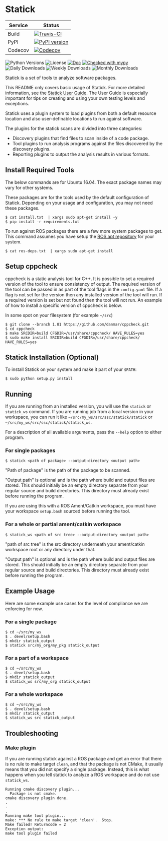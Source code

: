 # Statick

| Service | Status |
| ------- | ------ |
| Build   | [![Travis-CI](https://api.travis-ci.org/sscpac/statick.svg?branch=master)](https://travis-ci.org/sscpac/statick/branches) |
| PyPI    | [![PyPI version](https://badge.fury.io/py/statick.svg)](https://badge.fury.io/py/statick) |
| Codecov | [![Codecov](https://codecov.io/gh/sscpac/statick/branch/master/graphs/badge.svg)](https://codecov.io/gh/sscpac/statick/) |

![Python Versions](https://img.shields.io/pypi/pyversions/statick.svg)
![License](https://img.shields.io/pypi/l/statick.svg)
[![Doc](https://readthedocs.org/projects/statick/badge/?version=latest)](https://statick.readthedocs.io/en/latest/?badge=latest)
[![Checked with mypy](http://www.mypy-lang.org/static/mypy_badge.svg)](http://mypy-lang.org/)
![Daily Downloads](https://img.shields.io/pypi/dd/statick.svg)
![Weekly Downloads](https://img.shields.io/pypi/dw/statick.svg)
![Monthly Downloads](https://img.shields.io/pypi/dm/statick.svg)

Statick is a set of tools to analyze software packages.

This README only covers basic usage of Statick.
For more detailed information, see the [Statick User Guide](GUIDE.md).
The User Guide is especially important for tips on creating and using your own testing levels and exceptions.

Statick uses a plugin system to load plugins from both a default resource location and also
user-definable locations to run against software.

The plugins for the statick scans are divided into three categories:

* Discovery plugins that find files to scan inside of a code package.
* Tool plugins to run analysis programs against the files discovered by the discovery plugins.
* Reporting plugins to output the analysis results in various formats.

## Install Required Tools

The below commands are for Ubuntu 16.04.
The exact package names may vary for other systems.

These packages are for the tools used by the default configuration of Statick.
Depending on your usage and configuration, you may not need these packages.

    $ cat install.txt  | xargs sudo apt-get install -y
    $ pip install -r requirements.txt

To run against ROS packages there are a few more system packages to get.
This command assumes you have setup the [ROS apt repository](http://wiki.ros.org/ROS/Installation) for your system.

    $ cat ros-deps.txt  | xargs sudo apt-get install

## Setup cppcheck

cppcheck is a static analysis tool for C++.
It is possible to set a required version of the tool to ensure consistency of output.
The required version of the tool can be passed in as part of the tool flags in the `config.yaml` file.
If a flag is not set for the version then any installed version of the tool will run.
If a required version is set but not found then the tool will not run.
An example of how to install a specific version of cppcheck is below.

In some spot on your filesystem (for example `~/src`)

    $ git clone --branch 1.81 https://github.com/danmar/cppcheck.git
    $ cd cppcheck
    $ make SRCDIR=build CFGDIR=/usr/share/cppcheck/ HAVE_RULES=yes
    $ sudo make install SRCDIR=build CFGDIR=/usr/share/cppcheck/ HAVE_RULES=yes

## Statick Installation (Optional)

To install Statick on your system and make it part of your `$PATH`:

    $ sudo python setup.py install

## Running

If you are running from an installed version, you will use the `statick` or `statick_ws` command.
If you are running job from a local version in your workspace, you can run it like
`~/src/my_ws/src/ssc/statick/statick` or `~/src/my_ws/src/ssc/statick/statick_ws`.

For a description of all available arguments, pass the `--help` option to either program.

### For single packages

    $ statick <path of package> --output-directory <output path>

"Path of package" is the path of the package to be scanned.

"Output path" is optional and is the path where build and output files are stored.
This should initially be an empty directory separate from your regular source and build directories.
This directory must already exist before running the program.

If you are using this with a ROS Ament/Catkin workspace, you must have your workspace `setup.bash` sourced before
running the tool.

### For a whole or partial ament/catkin workspace

    $ statick_ws <path of src tree> --output-directory <output path>

"path of src tree" is the src directory underneath your ament/catkin workspace root or any directory under that.

"Output path" is optional and is the path where build and output files are stored.
This should initially be an empty directory separate from your regular source and build directories.
This directory must already exist before running the program.

## Example Usage

Here are some example use cases for the level of compliance we are enforcing for now.

### For a single package

    $ cd ~/src/my_ws
    $ . devel/setup.bash
    $ mkdir statick_output
    $ statick src/my_org/my_pkg statick_output

### For a part of a workspace

    $ cd ~/src/my_ws
    $ . devel/setup.bash
    $ mkdir statick_output
    $ statick_ws src/my_org statick_output

### For a whole workspace

    $ cd ~/src/my_ws
    $ . devel/setup.bash
    $ mkdir statick_output
    $ statick_ws src statick_output

## Troubleshooting

### Make plugin

If you are running statick against a ROS package and get an error that there is no rule to make target `clean`,
and that the package is not CMake, it usually means that you did not specify a single package.
Instead, this is what happens when you tell statick to analyze a ROS workspace and do not use `statick_ws`.

    Running cmake discovery plugin...
      Package is not cmake.
    cmake discovery plugin done.
    .
    .
    .
    Running make tool plugin...
    make: *** No rule to make target 'clean'.  Stop.
    Make failed! Returncode = 2
    Exception output:
    make tool plugin failed
